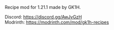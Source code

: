 Recipe mod for 1.21.1 made by GK1H.

Discord: https://discord.gg/AwJvGzH  
Modrinth: https://modrinth.com/mod/gk1h-recipes
